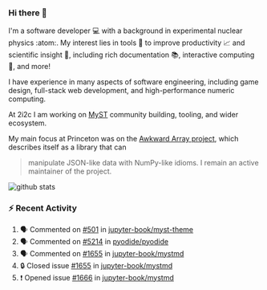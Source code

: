 ### Hi there 👋 

I'm a software developer 💻 with a background in experimental nuclear physics :atom:. My interest lies in tools :wrench: to improve productivity :chart_with_upwards_trend: and scientific insight :telescope:, including rich documentation 📚, interactive computing 🧮, and more! 

I have experience in many aspects of software engineering, including game design, full-stack web development, and high-performance numeric computing. 

At 2i2c I am working on [MyST](https://github.com/jupyter-book/mystmd) community building, tooling, and wider ecosystem. 

My main focus at Princeton was on the [Awkward Array project](awkward-array.org/), which describes itself as a library that can 
> manipulate JSON-like data with NumPy-like idioms. I remain an active maintainer of the project. 

![github stats](https://github-readme-stats.vercel.app/api?username=agoose77&show_icons=true&hide_rank=true&hide_title=true&bg_color=30,e76445,904e95&text_color=efe3ec&icon_color=efe3ec)
<!--
**agoose77/agoose77** is a ✨ _special_ ✨ repository because its `README.md` (this file) appears on your GitHub profile.

Here are some ideas to get you started:

- 🔭 I’m currently working on ...
- 🌱 I’m currently learning ...
- 👯 I’m looking to collaborate on ...
- 🤔 I’m looking for help with ...
- 💬 Ask me about ...
- 📫 How to reach me: ...
- 😄 Pronouns: ...
- ⚡ Fun fact: ...
-->

### :zap: Recent Activity

<!--START_SECTION:activity-->
1. 🗣 Commented on [#501](https://github.com/jupyter-book/myst-theme/issues/501#issuecomment-2493330585) in [jupyter-book/myst-theme](https://github.com/jupyter-book/myst-theme)
2. 🗣 Commented on [#5214](https://github.com/pyodide/pyodide/pull/5214#issuecomment-2490815148) in [pyodide/pyodide](https://github.com/pyodide/pyodide)
3. 🗣 Commented on [#1655](https://github.com/jupyter-book/mystmd/issues/1655#issuecomment-2490650189) in [jupyter-book/mystmd](https://github.com/jupyter-book/mystmd)
4. 🔒 Closed issue [#1655](https://github.com/jupyter-book/mystmd/issues/1655) in [jupyter-book/mystmd](https://github.com/jupyter-book/mystmd)
5. ❗ Opened issue [#1666](https://github.com/jupyter-book/mystmd/issues/1666) in [jupyter-book/mystmd](https://github.com/jupyter-book/mystmd)
<!--END_SECTION:activity-->
